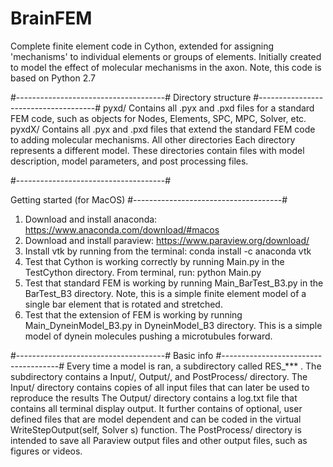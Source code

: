# BrainFEM
Complete finite element code in Cython, extended for assigning 'mechanisms' to individual elements or groups of elements. Initially created to model the effect of molecular mechanisms in the axon.
Note, this code is based on Python 2.7

#-------------------------------------#
Directory structure
#-------------------------------------#
pyxd/                     Contains all .pyx and .pxd files for a standard FEM code, such as objects for Nodes, Elements, SPC, MPC, Solver, etc.
pyxdX/                    Contains all .pyx and .pxd files that extend the standard FEM code to adding molecular mechanisms.
All other directories     Each directory represents a different model. These directories contain files with model description, model parameters, and post processing files.


#-------------------------------------#

Getting started (for MacOS)
#-------------------------------------#
1) Download and install anaconda: https://www.anaconda.com/download/#macos
2) Download and install paraview: https://www.paraview.org/download/
3) Install vtk by running from the terminal: conda install -c anaconda vtk 
4) Test that Cython is working correctly by running Main.py in the TestCython directory. From terminal, run: python Main.py
5) Test that standard FEM is working by running Main_BarTest_B3.py in the BarTest_B3 directory. Note, this is a simple finite element model of a single bar element that is rotated and stretched.
6) Test that the extension of FEM is working by running Main_DyneinModel_B3.py in DyneinModel_B3 directory. This is a simple model of dynein molecules pushing a microtubules forward.

#-------------------------------------#
Basic info
#-------------------------------------#
Every time a model is ran, a subdirectory called RES_*** . The subdirectory contains a Input/, Output/, and PostProcess/ directory.
The Input/ directory contains copies of all input files that can later be used to reproduce the results
The Output/ directory contains a log.txt file that contains all terminal display output. It further contains of optional, user defined files that are model dependent and can be coded in the virtual WriteStepOutput(self, Solver s) function.
The PostProcess/ directory is intended to save all Paraview output files and other output files, such as figures or videos.
